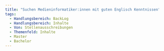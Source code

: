 ```yaml
---
title: "Suchen Medieninformatiker:innen mit guten Englisch Kenntnissen"
tags:
  - Handlungsbereich: BackLog
  - Handlungsbereich: Inhalte
  - Von: Stellenausschreibungen
  - Themenfeld: Inhalte
  - Master
  - Bachelor
---
```

